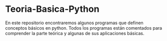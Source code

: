 # Teoria-Basica-Python
 En este repositorio encontraremos algunos programas que definen conceptos básicos en python.
Todos los programas están comentados para comprender la parte teórica y algunas de sus aplicaciones  básicas.
